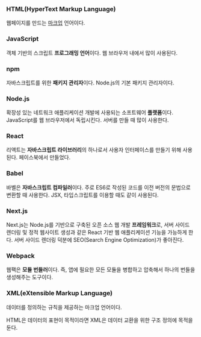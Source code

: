 ### HTML(HyperText Markup Language)
웹페이지를 만드는 [마크업](./01-용어/01-간단한-용어-정리.md/#마크업(markup)) 언어이다.

### JavaScript
객체 기반의 스크립트 **프로그래밍 언어**이다. 웹 브라우저 내에서 많이 사용된다.

### npm
자바스크립트를 위한 **패키지 관리자**이다. Node.js의 기본 패키지 관리자이다.

### Node.js
확장성 있는 네트워크 애플리케이션 개발에 사용되는 소프트웨어 **플랫폼**이다. JavaScript를 웹 브라우저에서 독립시킨다. 서버를 만들 때 많이 사용한다.

### React
리액트는 **자바스크립트 라이브러리**의 하나로서 사용자 인터페이스를 만들기 위해 사용된다. 페이스북에서 만들었다.

### Babel
바벨은 **자바스크립트 컴파일러**이다. 주로 ES6로 작성된 코드를 이전 버전의 문법으로 변환할 때 사용한다. JSX, 타입스크립트를 이용할 때도 같이 사용된다.

### Next.js
Next.js는 Node.js를 기반으로 구축된 오픈 소스 웹 개발 **프레임워크**로, 서버 사이드 렌더링 및 정적 웹사이트 생성과 같은 React 기반 웹 애플리케이션 기능을 가능하게 한다. 서버 사이드 렌더링 덕분에 SEO(Search Engine Optimization)가 좋아진다.

### Webpack

웹팩은 **모듈 번들러**이다. 즉, 앱에 필요한 모든 모듈을 병합하고 압축해서 하나의 번들을 생성해주는 도구이다.

### XML(eXtensible Markup Language)

데이터를 정의하는 규칙을 제공하는 마크업 언어이다.

HTML은 데이터의 표현이 목적이라면 XML은 데이터 교환을 위한 구조 정의에 목적을 둔다.
